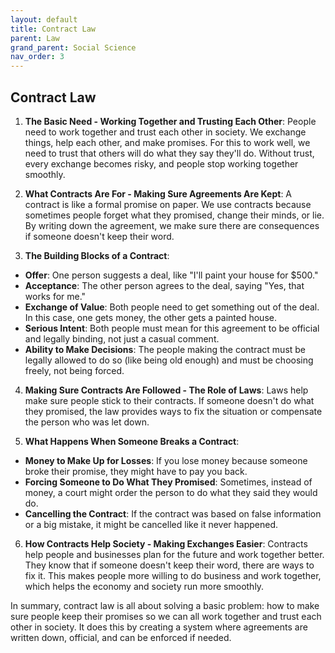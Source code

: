 ```yaml
---
layout: default
title: Contract Law
parent: Law
grand_parent: Social Science
nav_order: 3
---
```


## Contract Law

1. **The Basic Need - Working Together and Trusting Each Other**: People need to work together and trust each other in society. We exchange things, help each other, and make promises. For this to work well, we need to trust that others will do what they say they'll do. Without trust, every exchange becomes risky, and people stop working together smoothly.

2. **What Contracts Are For - Making Sure Agreements Are Kept**: A contract is like a formal promise on paper. We use contracts because sometimes people forget what they promised, change their minds, or lie. By writing down the agreement, we make sure there are consequences if someone doesn't keep their word.

3. **The Building Blocks of a Contract**:
* **Offer**: One person suggests a deal, like "I'll paint your house for $500."
* **Acceptance**: The other person agrees to the deal, saying "Yes, that works for me."
* **Exchange of Value**: Both people need to get something out of the deal. In this case, one gets money, the other gets a painted house.
* **Serious Intent**: Both people must mean for this agreement to be official and legally binding, not just a casual comment.
* **Ability to Make Decisions**: The people making the contract must be legally allowed to do so (like being old enough) and must be choosing freely, not being forced.

4. **Making Sure Contracts Are Followed - The Role of Laws**: Laws help make sure people stick to their contracts. If someone doesn't do what they promised, the law provides ways to fix the situation or compensate the person who was let down.

5. **What Happens When Someone Breaks a Contract**:
* **Money to Make Up for Losses**: If you lose money because someone broke their promise, they might have to pay you back.
* **Forcing Someone to Do What They Promised**: Sometimes, instead of money, a court might order the person to do what they said they would do.
* **Cancelling the Contract**: If the contract was based on false information or a big mistake, it might be cancelled like it never happened.

6. **How Contracts Help Society - Making Exchanges Easier**: Contracts help people and businesses plan for the future and work together better. They know that if someone doesn't keep their word, there are ways to fix it. This makes people more willing to do business and work together, which helps the economy and society run more smoothly.

In summary, contract law is all about solving a basic problem: how to make sure people keep their promises so we can all work together and trust each other in society. It does this by creating a system where agreements are written down, official, and can be enforced if needed.
